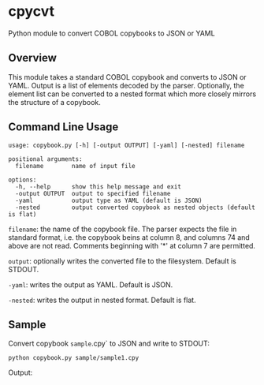 # cpycvt
Python module to convert COBOL copybooks to JSON or YAML

## Overview

This module takes a standard COBOL copybook and converts to JSON or YAML. Output
is a list of elements decoded by the parser. Optionally, the element list can
be converted to a nested format which more closely mirrors the structure of
a copybook.

## Command Line Usage

    usage: copybook.py [-h] [-output OUTPUT] [-yaml] [-nested] filename
    
    positional arguments:
      filename        name of input file
    
    options:
      -h, --help      show this help message and exit
      -output OUTPUT  output to specified filename
      -yaml           output type as YAML (default is JSON)
      -nested         output converted copybook as nested objects (default is flat)

 `filename`: the name of the copybook file. The parser expects the file in standard
format, i.e. the copybook beins at column 8, and columns 74 and above are not
read. Comments beginning with '*' at column 7 are permitted.

`output`: optionally writes the converted file to the filesystem. Default is
STDOUT.

`-yaml`: writes the output as YAML. Default is JSON.

`-nested`: writes the output in nested format. Default is flat.

## Sample

Convert copybook `sample`.cpy` to JSON and write to STDOUT:

    python copybook.py sample/sample1.cpy

Output:
